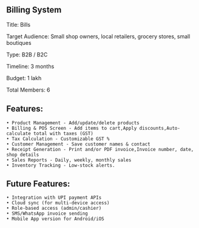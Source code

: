 Billing System
--------------
   Title: Bills
   
   Target Audience: Small shop owners, local retailers, grocery stores, small boutiques
   
   Type: B2B / B2C
   
   Timeline: 3 months
   
   Budget: 1 lakh
   
   Total Members: 6
   
Features:  
--------
    • Product Management - Add/update/delete products
    • Billing & POS Screen - Add items to cart,Apply discounts,Auto-calculate total with taxes (GST)
    • Tax Calculation - Customizable GST %
    • Customer Management - Save customer names & contact
    • Receipt Generation - Print and/or PDF invoice,Invoice number, date, shop details
    • Sales Reports - Daily, weekly, monthly sales
    • Inventory Tracking - Low-stock alerts.
Future Features:
----------------
    • Integration with UPI payment APIs
    • Cloud sync (for multi-device access)
    • Role-based access (admin/cashier)
    • SMS/WhatsApp invoice sending
    • Mobile App version for Android/iOS
